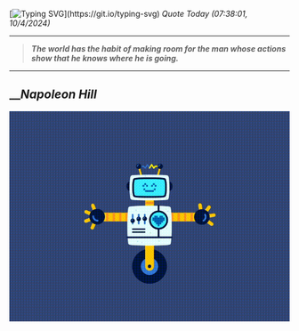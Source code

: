 [![Typing SVG](https://readme-typing-svg.herokuapp.com?font=Press+Start+2P&color=C2F784&size=35&width=900&height=100&lines=Hello+World%2C+I'm+Hung+!)](https://git.io/typing-svg) 
_Quote Today (07:38:01, 10/4/2024)_
___
>**_The world has the habit of making room for the man whose actions show that he knows where he is going._**
___

## __**_Napoleon Hill_**

![RobotDance](src/assets/images/robot-dancing-dribble.gif?style=center)
